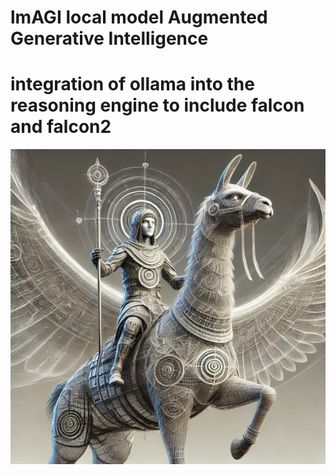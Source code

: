 # lmAGI local model Augmented Generative Intelligence
# integration of ollama into the reasoning engine to include falcon and falcon2
![lmAGI](./gfx/llamagi.jpg)
